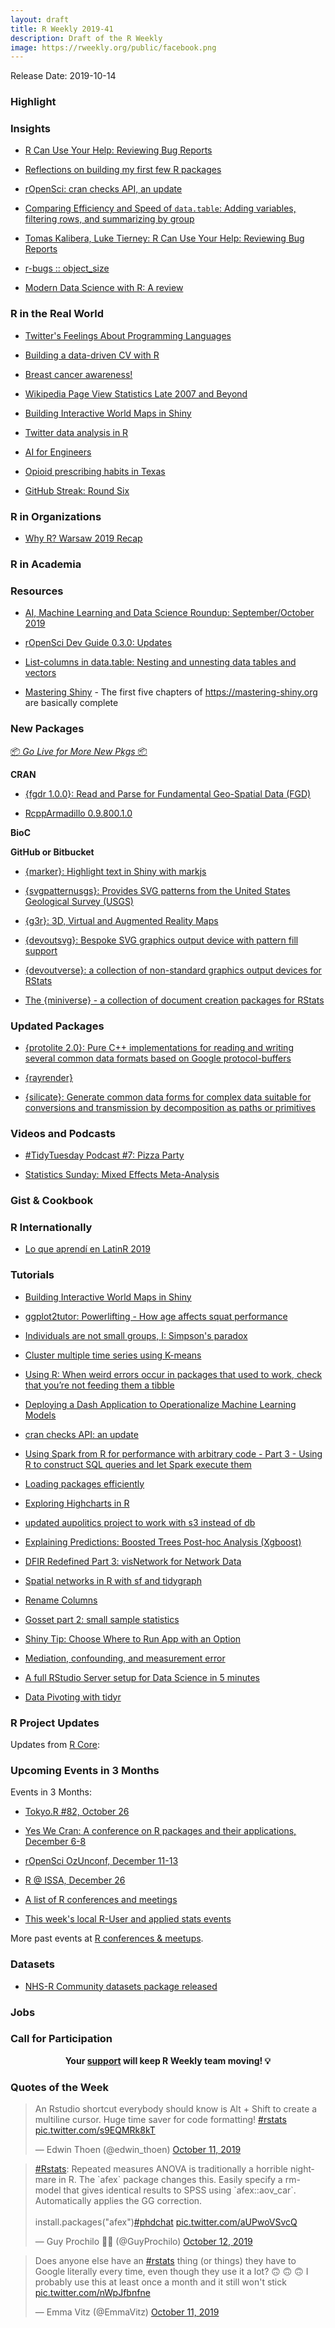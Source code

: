 ```yaml
---
layout: draft
title: R Weekly 2019-41
description: Draft of the R Weekly
image: https://rweekly.org/public/facebook.png
---
```


Release Date: 2019-10-14

###  Highlight



### Insights

+ [R Can Use Your Help: Reviewing Bug Reports](https://developer.r-project.org/Blog/public/2019/10/09/r-can-use-your-help-reviewing-bug-reports/)

+ [Reflections on building my first few R packages](https://mainard.co.uk/post/reflections-on-building-my-first-few-r-packages/)

+ [rOpenSci: cran checks API, an update](https://ropensci.org/technotes/2019/10/09/cran-checks-api-update/)

+ [Comparing Efficiency and Speed of `data.table`: Adding variables, filtering rows, and summarizing by group](https://tysonbarrett.com//jekyll/update/2019/10/06/datatable_memory/)

+ [Tomas Kalibera, Luke Tierney: R Can Use Your Help: Reviewing Bug Reports](https://developer.r-project.org/Blog/public/2019/10/09/r-can-use-your-help-reviewing-bug-reports/index.html)

+ [r-bugs :: object_size](https://jcarroll.com.au/2019/10/12/r-bugs-file-info-object-size/)

+ [Modern Data Science with R: A review](https://ekonometrics.blogspot.com/2019/05/modern-data-science-with-r-review.html)

### R in the Real World

+ [Twitter's Feelings About Programming Languages](https://www.garrickadenbuie.com/blog/tweet-poll-programming-languages/)

+ [Building a data-driven CV with R](https://livefreeordichotomize.com/2019/09/04/building_a_data_driven_cv_with_r/)

+ [Breast cancer awareness!](https://www.leynu.com/post/2019-10-10-breast_cancer_nordic/)

+ [Wikipedia Page View Statistics Late 2007 and Beyond](https://petermeissner.de/blog/2019/10/09/wikipediatrend-v2.1.4/)

+ [Building Interactive World Maps in Shiny](https://rviews.rstudio.com/2019/10/09/building-interactive-world-maps-in-shiny/)

+ [Twitter data analysis in R](https://poissonisfish.com/2019/10/09/twitter-data-analysis-in-r/)

+ [AI for Engineers](http://www.win-vector.com/blog/2019/10/ai-for-engineers/)


+ [Opioid prescribing habits in Texas](https://juliasilge.com/blog/texas-opioids/)

+ [GitHub Streak: Round Six](http://dirk.eddelbuettel.com/blog/2019/10/12#github_oct2018_oct2019)

###  R in Organizations

+ [Why R? Warsaw 2019 Recap](https://appsilon.com/why-r-warsaw-2019-recap/)

###  R in Academia



###  Resources

+ [AI, Machine Learning and Data Science Roundup: September/October 2019](https://blog.revolutionanalytics.com/2019/10/airoundup-october-2019.html)

+ [rOpenSci Dev Guide 0.3.0: Updates](https://ropensci.org/blog/2019/10/08/dev-guide-update-fall19/)

+ [List-columns in data.table: Nesting and unnesting data tables and vectors](https://psyarxiv.com/u8ekc/)

+ [Mastering Shiny](https://mastering-shiny.org/) - The first five chapters of https://mastering-shiny.org are basically complete

###  New Packages

<p class="added-hostname"><a href="https://rweekly.org/live" target="_blank" class="externalLink">📦 <i>Go Live for More New Pkgs</i> 📦</a></p>

**CRAN**

+ [{fgdr 1.0.0}: Read and Parse for Fundamental Geo-Spatial Data (FGD)](https://cran.r-project.org/package=fgdr)

+ [RcppArmadillo 0.9.800.1.0](http://dirk.eddelbuettel.com/blog/2019/10/09#rcpparmadillo_0.9.800.1.0)

**BioC**



**GitHub or Bitbucket**

+ [{marker}: Highlight text in Shiny with markjs](https://github.com/JohnCoene/marker)

+ [{svgpatternusgs}: Provides SVG patterns from the United States Geological Survey (USGS)](https://github.com/coolbutuseless/svgpatternusgs)

+ [{g3r}: 3D, Virtual and Augmented Reality Maps](https://github.com/JohnCoene/g3r)

+ [{devoutsvg}: Bespoke SVG graphics output device with pattern fill support](https://github.com/coolbutuseless/devoutsvg)

+ [{devoutverse}: a collection of non-standard graphics output devices for RStats](https://coolbutuseless.github.io/2019/10/08/the-devoutverse-a-collection-of-non-standard-graphics-output-devices-for-rstats/)

+ [The {miniverse} - a collection of document creation packages for RStats](https://coolbutuseless.github.io/2019/10/09/the-miniverse-a-collection-of-document-creation-packages-for-rstats/)


### Updated Packages

+ [{protolite 2.0}: Pure C++ implementations for reading and writing several common data formats based on Google protocol-buffers](https://cran.r-project.org/package=protolite)

+ [{rayrender}](https://cran.r-project.org/package=rayrender)

+ [{silicate}: Generate common data forms for complex data suitable for conversions and transmission by decomposition as paths or primitives](https://cran.r-project.org/package=silicate)


###  Videos and Podcasts

+ [#TidyTuesday Podcast #7: Pizza Party](https://www.tidytuesday.com/7)

+ [Statistics Sunday: Mixed Effects Meta-Analysis](http://www.deeplytrivial.com/2018/07/statistics-sunday-mixed-effects-meta.html)

### Gist & Cookbook



### R Internationally

+ [Lo que aprendí en LatinR 2019](https://eliocamp.github.io/codigo-r/2019/10/lo-que-aprend%C3%AD-en-latinr-2019/)



###  Tutorials

+ [Building Interactive World Maps in Shiny](https://rviews.rstudio.com/2019/10/09/building-interactive-world-maps-in-shiny/)

+ [ggplot2tutor: Powerlifting - How age affects squat performance](https://ggplot2tutor.com/powerlifting/squats/)

+ [Individuals are not small groups, I: Simpson's paradox](https://solomonkurz.netlify.com/post/individuals-are-not-small-groups-i-simpson-s-paradox/)

+ [Cluster multiple time series using K-means](https://www.brodrigues.co/blog/2019-10-12-cluster_ts/)

+ [Using R: When weird errors occur in packages that used to work, check that you’re not feeding them a tibble](https://onunicornsandgenes.blog/2019/10/06/using-r-when-weird-errors-occur-in-packages-that-used-to-work-check-that-youre-not-feeding-them-a-tibble/)

+ [Deploying a Dash Application to Operationalize Machine Learning Models](https://moderndata.plot.ly/part-ii-deploying-a-dash-application-to-operationalize-machine-learning-models/)

+ [cran checks API: an update](https://ropensci.org/technotes/2019/10/09/cran-checks-api-update/)

+ [Using Spark from R for performance with arbitrary code - Part 3 - Using R to construct SQL queries and let Spark execute them](https://jozef.io/r203-spark-r-sql/)

+ [Loading packages efficiently](https://thewoodpeckr.wordpress.com/2019/10/12/loading-packages-efficiently/)

+ [Exploring Highcharts in R](https://towardsdatascience.com/exploring-highcharts-in-r-f754143efda7)

+ [updated aupolitics project to work with s3 instead of db](https://levashov.biz/updated-aupolitics-project-to-work-with-s3-instead-of-db/)

+ [Explaining Predictions: Boosted Trees Post-hoc Analysis (Xgboost)](https://notast.netlify.com/post/explaining-predictions-boosted-trees-post-hoc-analysis-xgboost/)

+ [DFIR Redefined Part 3: visNetwork for Network Data](https://holisticinfosec.io/post/visnetwork/)

+ [Spatial networks in R with sf and tidygraph](https://www.r-spatial.org//r/2019/09/26/spatial-networks.html)

+ [Rename Columns](https://finderding.com/rename-columns-r/?utm_source=rss&utm_medium=rss&utm_campaign=rename-columns-r)

+ [Gosset part 2: small sample statistics](https://blog.rmhogervorst.nl/blog/2019/10/11/gosset-part-2-small-sample-statistics/)

+ [Shiny Tip: Choose Where to Run App with an Option](https://www.garrickadenbuie.com/blog/shiny-tip-option-where-to-run/)

+ [Mediation, confounding, and measurement error](https://rpsychologist.com/mediation-confounding-ME)

+ [A full RStudio Server setup for Data Science in 5 minutes](https://pacha.hk/blog/2019/10/05/a-full-rstudio-server-setup-for-data-science-in-5-minutes/)

+ [Data Pivoting with tidyr](https://blog.methodsconsultants.com/posts/data-pivoting-with-tidyr/)

<!--<div class="post-more-begin></div><div class="post-more-end"></div>-->

###  R Project Updates

Updates from [R Core](http://developer.r-project.org/blosxom.cgi/R-devel/NEWS):


###  Upcoming Events in 3 Months

Events in 3 Months:

+ [Tokyo.R #82, October 26](https://tokyor.connpass.com/)

+ [Yes We Cran: A conference on R packages and their applications, December 6-8](https://www.thinksisu.org/event/yeswecran/)

+ [rOpenSci OzUnconf, December 11-13](https://ozunconf19.ropensci.org/)

+ [R @ ISSA, December 26](https://r-iisa2019.rbind.io/)

+ [A list of R conferences and meetings](https://jumpingrivers.github.io/meetingsR/events.html)

+ [This week's local R-User and applied stats events](https://community.rstudio.com/c/irl)


More past events at [R conferences & meetups](https://conf.rweekly.org).

### Datasets

+ [NHS-R Community datasets package released](https://nhsrcommunity.com/blog/nhs-r-community-datasets-package-released/)

### Jobs




###  Call for Participation


<p class="hide-support added-hostname support-rweekly" style="text-align: center;font-weight: bold;">Your <a class="non-visited externalLink" href="https://www.patreon.com/rweekly" onclick="pas(this)">support</a> will keep R Weekly team moving! 💡</p>

###  Quotes of the Week

<blockquote class="twitter-tweet"><p lang="en" dir="ltr">An Rstudio shortcut everybody should know is Alt + Shift to create a multiline cursor. Huge time saver for code formatting! <a href="https://twitter.com/hashtag/rstats?src=hash&amp;ref_src=twsrc%5Etfw">#rstats</a> <a href="https://t.co/s9EQMRk8kT">pic.twitter.com/s9EQMRk8kT</a></p>&mdash; Edwin Thoen (@edwin_thoen) <a href="https://twitter.com/edwin_thoen/status/1182563623077584896?ref_src=twsrc%5Etfw">October 11, 2019</a></blockquote>


<blockquote class="twitter-tweet"><p lang="en" dir="ltr"><a href="https://twitter.com/hashtag/Rstats?src=hash&amp;ref_src=twsrc%5Etfw">#Rstats</a>: Repeated measures ANOVA is traditionally a horrible nightmare in R. The `afex` package changes this. Easily specify a rm-model that gives identical results to SPSS using `afex::aov_car`. Automatically applies the GG correction. <br><br>install.packages(&quot;afex&quot;)<a href="https://twitter.com/hashtag/phdchat?src=hash&amp;ref_src=twsrc%5Etfw">#phdchat</a> <a href="https://t.co/aUPwoVSvcQ">pic.twitter.com/aUPwoVSvcQ</a></p>&mdash; Guy Prochilo 🏳️‍🌈 (@GuyProchilo) <a href="https://twitter.com/GuyProchilo/status/1183156454649421824?ref_src=twsrc%5Etfw">October 12, 2019</a></blockquote>

<blockquote class="twitter-tweet"><p lang="en" dir="ltr">Does anyone else have an <a href="https://twitter.com/hashtag/rstats?src=hash&amp;ref_src=twsrc%5Etfw">#rstats</a> thing (or things) they have to Google literally every time, even though they use it a lot? 🙃 🙃 🙃 I probably use this at least once a month and it still won&#39;t stick <a href="https://t.co/nWpJfbnfne">pic.twitter.com/nWpJfbnfne</a></p>&mdash; Emma Vitz (@EmmaVitz) <a href="https://twitter.com/EmmaVitz/status/1182787224066150400?ref_src=twsrc%5Etfw">October 11, 2019</a></blockquote>

<script async src="https://platform.twitter.com/widgets.js" charset="utf-8"></script>
